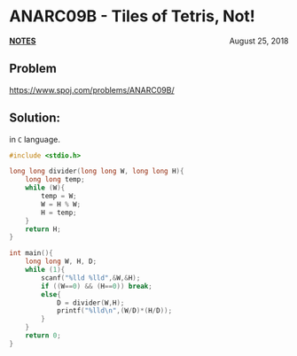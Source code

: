 # ANARC09B - Tiles of Tetris, Not!

<p style="text-align:left;"><a href="../../../notes.html"><b>NOTES</b></a> <span style="float:right;">         August 25, 2018 </span></p>

## Problem

<a href="https://www.spoj.com/problems/ANARC09B/" target="_blank">https://www.spoj.com/problems/ANARC09B/</a>

## Solution:

in `C` language.

```c
#include <stdio.h>

long long divider(long long W, long long H){
    long long temp;
    while (W){
        temp = W;
        W = H % W;
        H = temp;
    }
    return H;
}

int main(){
    long long W, H, D;
    while (1){
        scanf("%lld %lld",&W,&H);
        if ((W==0) && (H==0)) break;
        else{
            D = divider(W,H);
            printf("%lld\n",(W/D)*(H/D));
        }
    }
    return 0;
}
```
